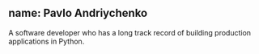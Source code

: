 name: Pavlo Andriychenko
---
A software developer who has a long track record of building production applications in Python.